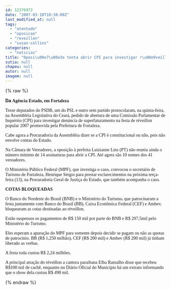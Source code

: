 ```yaml
---
id: 12376972
date: "2007-03-10T10:38:00Z"
last_modified_at: null
tags:
  - "atentado"
  - "oposicao"
  - "reveillon"
  - "susan-collins"
categories:
  - "noticias"
title: "Oposi\u00e7\u00e3o tenta abrir CPI para investigar r\u00e9veillon milion\u00e1rio da prefeita Luizianne Lins"
sutia: null
chapeu: null
autor: null
imagem: null
---
```

{% raw %}
<p><P><STRONG>Da <FONT face=Verdana>Agência Estado, em Fortaleza </FONT></STRONG></P></p>
<p><P><FONT face=Verdana>Treze deputados do PSDB, um do PSL e outro sem partido protocolaram, na quinta-feira, na Assembléia Legislativa do Ceará, pedido de abertura de uma Comissão Parlamentar de Inquérito (CPI) para investigar denúncia de superfaturamento na festa de réveillon popular 2007 promovida pela Prefeitura de Fortaleza. </FONT></P></p>
<p><P><FONT face=Verdana>Cabe agora a Procuradoria da Assembléia dizer se a CPI é constitucional ou não, pois não envolve contas do Estado.</FONT></P></p>
<p><P><FONT face=Verdana>Na Câmara de Vereadores, a oposição à prefeita Luizianne Lins (PT) não reuniu ainda o número mínimo de 14 assinaturas para abrir a CPI. Até agora são 10 nomes dos 41 vereadores.</FONT></P></p>
<p><P><FONT face=Verdana>O Ministério Público Federal (MPF), que investiga o caso, convocou o secretário de Turismo de Fortaleza, Henrique Sérgio para prestar esclarecimentos na próxima terça-feira (13), na Procuradoria Geral de Justiça do Estado, que também acompanha o caso. </FONT></P></p>
<p><P><FONT face=Verdana><STRONG>COTAS BLOQUEADAS </STRONG></FONT></P></p>
<p><P><FONT face=Verdana>O Banco do Nordeste do Brasil (BNB) e o Ministério do Turismo, que patrocinaram a festa juntamente com Banco do Brasil (BB), Caixa Econômica Federal (CEF) e Ambev, bloquearam as cotas destinadas ao réveillon. </FONT></P></p>
<p><P><FONT face=Verdana>Estão suspensos os pagamentos de R$ 150 mil por parte do BNB e R$ 297,5mil pelo Ministério do Turismo. </FONT></P></p>
<p><P><FONT face=Verdana>Eles esperam a apuração do MPF para somente depois decidir se pagam ou não as quotas de patrocínio. BB (R$ 1,250 milhão), CEF (R$ 200 mil) e Ambev (R$ 200 mil) já tinham liberado as verbas.</FONT></P></p>
<p><P><FONT face=Verdana>A festa toda custou R$ 2,24 milhões. </FONT></P></p>
<p><P><FONT face=Verdana>A principal atração do réveillon a cantora paraibana Elba Ramalho disse que recebeu R$100 mil de cachê, enquanto no Diário Oficial do Município há um extrato informando que o show dela custou R$ 490 mil.</FONT></P> </p>
{% endraw %}